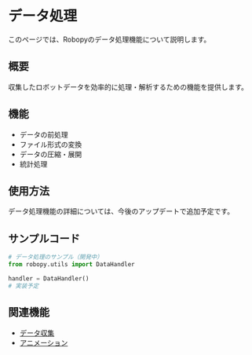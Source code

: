 # データ処理

このページでは、Robopyのデータ処理機能について説明します。

## 概要

収集したロボットデータを効率的に処理・解析するための機能を提供します。

## 機能

- データの前処理
- ファイル形式の変換
- データの圧縮・展開
- 統計処理

## 使用方法

データ処理機能の詳細については、今後のアップデートで追加予定です。

## サンプルコード

```python
# データ処理のサンプル（開発中）
from robopy.utils import DataHandler

handler = DataHandler()
# 実装予定
```

## 関連機能

- [データ収集](../experiments/data-collection.md)
- [アニメーション](animation.md)